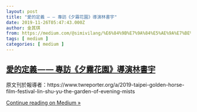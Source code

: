 ```yaml
---
layout: post
title: "愛的定義 — — 專訪《夕霧花園》導演林書宇"
date: 2019-11-26T05:47:43.000Z
author: 金其琪
from: https://medium.com/@simivilang/%E6%84%9B%E7%9A%84%E5%AE%9A%E7%BE%A9-%E5%B0%88%E8%A8%AA-%E5%A4%95%E9%9C%A7%E8%8A%B1%E5%9C%92-%E5%B0%8E%E6%BC%94%E6%9E%97%E6%9B%B8%E5%AE%87-2e2d2e306695?source=rss-47dceea4b71------2
tags: [ medium ]
categories: [ medium ]
---
```

<!--1574747263000-->
[愛的定義 — — 專訪《夕霧花園》導演林書宇](https://medium.com/@simivilang/%E6%84%9B%E7%9A%84%E5%AE%9A%E7%BE%A9-%E5%B0%88%E8%A8%AA-%E5%A4%95%E9%9C%A7%E8%8A%B1%E5%9C%92-%E5%B0%8E%E6%BC%94%E6%9E%97%E6%9B%B8%E5%AE%87-2e2d2e306695?source=rss-47dceea4b71------2)
------

<div>
<div class="medium-feed-item"><p class="medium-feed-snippet">&#x539F;&#x6587;&#x520A;&#x65BC;&#x5831;&#x5C0E;&#x8005;&#xFF1A;https://www.twreporter.org/a/2019-taipei-golden-horse-film-festival-lin-shu-yu-the-garden-of-evening-mists</p><p class="medium-feed-link"><a href="https://medium.com/@simivilang/%E6%84%9B%E7%9A%84%E5%AE%9A%E7%BE%A9-%E5%B0%88%E8%A8%AA-%E5%A4%95%E9%9C%A7%E8%8A%B1%E5%9C%92-%E5%B0%8E%E6%BC%94%E6%9E%97%E6%9B%B8%E5%AE%87-2e2d2e306695?source=rss-47dceea4b71------2">Continue reading on Medium »</a></p></div>
</div>
